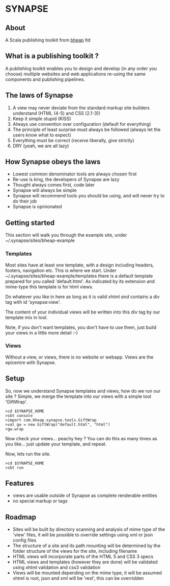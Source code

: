 # SYNAPSE

## About

A Scala publishing toolkit from [bheap](http://www.bheap.co.uk) ltd

## What is a publishing toolkit ?

A publishing toolkit enables you to design and develop (in any order you choose) multiple websites and web applications re-using the same components and publishing pipelines.

## The laws of Synapse

1. A view may never deviate from the standard markup site builders understand (HTML (4-5) and CSS (2.1-3))
2. Keep it simple stupid (KISS)
3. Always use convention over configuration (default for everything)
4. The principle of least surprise must always be followed (always let the users know what to expect)
5. Everything must be correct (receive liberally, give strictly)
6. DRY (yeah, we are all lazy)

## How Synapse obeys the laws

- Lowest common denominator tools are always chosen first
- Re-use is king, the developers of Synapse are lazy
- Thought always comes first, code later
- Synapse will always be simple
- Synapse will recommend tools you should be using, and will never try to do their job
- Synapse is opinionated

## Getting started

This section will walk you through the example site, under ~/.synapse/sites/bheap-example

### Templates

Most sites have at least one template, with a design including headers, footers, navigation etc.  This is where we start.  Under ~/.synapse/sites/bheap-example/templates there is a default template prepared for you called 'default.html'.  As indicated by its extension and mime-type this template is for html views.

Do whatever you like in here as long as it is valid xhtml *and* contains a div tag with id 'synapse:view'.

The content of your individual views will be written into this div tag by our template mix in tool.

Note, if you don't want templates, you don't have to use them, just build your views in a little more detail :-)

### Views

Without a view, or views, there is no website or webapp.  Views are the epicentre with Synapse.

## Setup

So, now we understand Synapse templates and views, how do we run our site ?  Simple, we merge the template into our views with a simple tool 'GiftWrap'.

    >cd $SYNAPSE_HOME
    >sbt console
    >import com.bheap.synapse.tools.GiftWrap
    >val gw = new GiftWrap("default.html", "html")
    >gw.wrap

Now check your views... peachy hey ?  You can do this as many times as you like... just update your template, and repeat.

Now, lets run the site.

    >cd $SYNAPSE_HOME
    >sbt run

## Features

- views are usable outside of Synapse as complete renderable entities
- no special markup or tags

## Roadmap

- Sites will be built by directory scanning and analysis of mime type of the 'view' files, it will be possible to override settings using xml or json config files
- The structure of a site and its path mounting will be determined by the folder structure of the views for the site, including filename
- HTML views will incorporate parts of the HTML 5 and CSS 3 specs
- HTML views and templates (however they are done) will be validated using xhtml validation and css3 validation
- Views will be mounted depending on the mime type, it will be assumed xhtml is root, json and xml will be 'rest', this can be overridden

